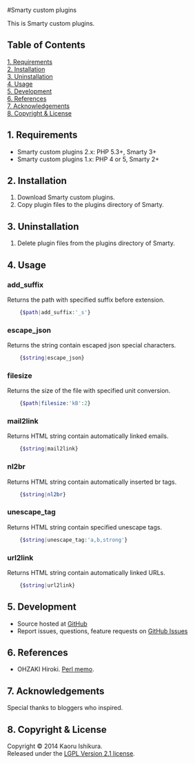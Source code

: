 #Smarty custom plugins

This is Smarty custom plugins.

## Table of Contents
[1. Requirements](#1-requirements)  
[2. Installation](#2-installation)  
[3. Uninstallation](#3-uninstallation)  
[4. Usage](#4-usage)  
[5. Development](#5-development)  
[6. References](#6-references)  
[7. Acknowledgements](#7-acknowledgements)  
[8. Copyright &amp; License](#8-copyright--license)

## 1. Requirements
* Smarty custom plugins 2.x: PHP 5.3+, Smarty 3+
* Smarty custom plugins 1.x: PHP 4 or 5, Smarty 2+

## 2. Installation
1. Download Smarty custom plugins.
2. Copy plugin files to the plugins directory of Smarty.

## 3. Uninstallation
1. Delete plugin files from the plugins directory of Smarty.

## 4. Usage
### add_suffix
Returns the path with specified suffix before extension.  
```php
    {$path|add_suffix:'_s'}
```

### escape_json
Returns the string contain escaped json special characters.  
```php
    {$string|escape_json}
```

### filesize
Returns the size of the file with specified unit conversion.  
```php
    {$path|filesize:'kB':2}
```

### mail2link
Returns HTML string contain automatically linked emails.  
```php
    {$string|mail2link}
```

### nl2br
Returns HTML string contain automatically inserted br tags.  
```php
    {$string|nl2br}
```

### unescape_tag
Returns HTML string contain specified unescape tags.  
```php
    {$string|unescape_tag:'a,b,strong'}
```

### url2link
Returns HTML string contain automatically linked URLs.  
```php
    {$string|url2link}
```

## 5. Development
* Source hosted at [GitHub](https://github.com/kaorinstar/smarty-custom-plugins)
* Report issues, questions, feature requests on [GitHub Issues](https://github.com/kaorinstar/smarty-custom-plugins/issues)

## 6. References
* OHZAKI Hiroki. [Perl memo](http://www.din.or.jp/~ohzaki/perl.htm).

## 7. Acknowledgements
Special thanks to bloggers who inspired.

## 8. Copyright &amp; License
Copyright &copy; 2014 Kaoru Ishikura.  
Released under the [LGPL Version 2.1 license](https://github.com/kaorinstar/smarty-custom-plugins/blob/master/LICENSE).
